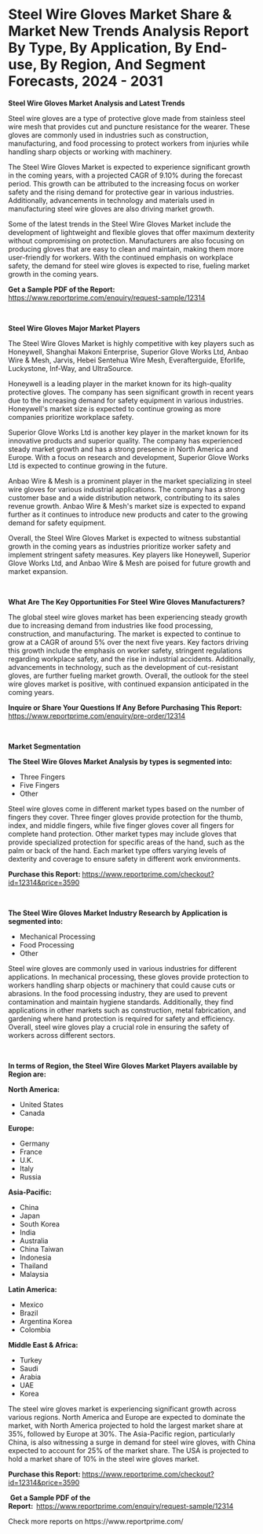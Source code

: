 <p><h1>Steel Wire Gloves Market Share & Market New Trends Analysis Report By Type, By Application, By End-use, By Region, And Segment Forecasts, 2024 - 2031</h1></p><p><strong>Steel Wire Gloves Market Analysis and Latest Trends</strong></p>
<p><p>Steel wire gloves are a type of protective glove made from stainless steel wire mesh that provides cut and puncture resistance for the wearer. These gloves are commonly used in industries such as construction, manufacturing, and food processing to protect workers from injuries while handling sharp objects or working with machinery.</p><p>The Steel Wire Gloves Market is expected to experience significant growth in the coming years, with a projected CAGR of 9.10% during the forecast period. This growth can be attributed to the increasing focus on worker safety and the rising demand for protective gear in various industries. Additionally, advancements in technology and materials used in manufacturing steel wire gloves are also driving market growth.</p><p>Some of the latest trends in the Steel Wire Gloves Market include the development of lightweight and flexible gloves that offer maximum dexterity without compromising on protection. Manufacturers are also focusing on producing gloves that are easy to clean and maintain, making them more user-friendly for workers. With the continued emphasis on workplace safety, the demand for steel wire gloves is expected to rise, fueling market growth in the coming years.</p></p>
<p><strong>Get a Sample PDF of the Report:&nbsp;</strong> <a href="https://www.reportprime.com/enquiry/request-sample/12314">https://www.reportprime.com/enquiry/request-sample/12314</a></p>
<p>&nbsp;</p>
<p><strong>Steel Wire Gloves Major Market Players</strong></p>
<p><p>The Steel Wire Gloves Market is highly competitive with key players such as Honeywell, Shanghai Makoni Enterprise, Superior Glove Works Ltd, Anbao Wire & Mesh, Jarvis, Hebei Sentehua Wire Mesh, Everafterguide, Eforlife, Luckystone, Inf-Way, and UltraSource. </p><p>Honeywell is a leading player in the market known for its high-quality protective gloves. The company has seen significant growth in recent years due to the increasing demand for safety equipment in various industries. Honeywell's market size is expected to continue growing as more companies prioritize workplace safety.</p><p>Superior Glove Works Ltd is another key player in the market known for its innovative products and superior quality. The company has experienced steady market growth and has a strong presence in North America and Europe. With a focus on research and development, Superior Glove Works Ltd is expected to continue growing in the future.</p><p>Anbao Wire & Mesh is a prominent player in the market specializing in steel wire gloves for various industrial applications. The company has a strong customer base and a wide distribution network, contributing to its sales revenue growth. Anbao Wire & Mesh's market size is expected to expand further as it continues to introduce new products and cater to the growing demand for safety equipment.</p><p>Overall, the Steel Wire Gloves Market is expected to witness substantial growth in the coming years as industries prioritize worker safety and implement stringent safety measures. Key players like Honeywell, Superior Glove Works Ltd, and Anbao Wire & Mesh are poised for future growth and market expansion.</p></p>
<p>&nbsp;</p>
<p><strong>What Are The Key Opportunities For Steel Wire Gloves Manufacturers?</strong></p>
<p><p>The global steel wire gloves market has been experiencing steady growth due to increasing demand from industries like food processing, construction, and manufacturing. The market is expected to continue to grow at a CAGR of around 5% over the next five years. Key factors driving this growth include the emphasis on worker safety, stringent regulations regarding workplace safety, and the rise in industrial accidents. Additionally, advancements in technology, such as the development of cut-resistant gloves, are further fueling market growth. Overall, the outlook for the steel wire gloves market is positive, with continued expansion anticipated in the coming years.</p></p>
<p><strong>Inquire or Share Your Questions If Any Before Purchasing This Report:</strong> <a href="https://www.reportprime.com/enquiry/pre-order/12314">https://www.reportprime.com/enquiry/pre-order/12314</a></p>
<p>&nbsp;</p>
<p><strong>Market Segmentation</strong></p>
<p><strong>The Steel Wire Gloves Market Analysis by types is segmented into:</strong></p>
<p><ul><li>Three Fingers</li><li>Five Fingers</li><li>Other</li></ul></p>
<p><p>Steel wire gloves come in different market types based on the number of fingers they cover. Three finger gloves provide protection for the thumb, index, and middle fingers, while five finger gloves cover all fingers for complete hand protection. Other market types may include gloves that provide specialized protection for specific areas of the hand, such as the palm or back of the hand. Each market type offers varying levels of dexterity and coverage to ensure safety in different work environments.</p></p>
<p><strong>Purchase this Report:&nbsp;</strong><a href="https://www.reportprime.com/checkout?id=12314&price=3590">https://www.reportprime.com/checkout?id=12314&price=3590</a></p>
<p>&nbsp;</p>
<p><strong>The Steel Wire Gloves Market Industry Research by Application is segmented into:</strong></p>
<p><ul><li>Mechanical Processing</li><li>Food Processing</li><li>Other</li></ul></p>
<p><p>Steel wire gloves are commonly used in various industries for different applications. In mechanical processing, these gloves provide protection to workers handling sharp objects or machinery that could cause cuts or abrasions. In the food processing industry, they are used to prevent contamination and maintain hygiene standards. Additionally, they find applications in other markets such as construction, metal fabrication, and gardening where hand protection is required for safety and efficiency. Overall, steel wire gloves play a crucial role in ensuring the safety of workers across different sectors.</p></p>
<p>&nbsp;</p>
<p><strong>In terms of Region, the Steel Wire Gloves Market Players available by Region are:</strong></p>
<p>
    <p> <strong> North America: </strong>
        <ul>
            <li>United States</li>
            <li>Canada</li>
        </ul>
        </p> 
    <p> <strong> Europe: </strong>
        <ul>
            <li>Germany</li>
            <li>France</li>
            <li>U.K.</li>
            <li>Italy</li>
            <li>Russia</li>
        </ul>
        </p> 
    <p> <strong> Asia-Pacific: </strong>
        <ul>
            <li>China</li>
            <li>Japan</li>
            <li>South Korea</li>
            <li>India</li>
            <li>Australia</li>
            <li>China Taiwan</li>
            <li>Indonesia</li>
            <li>Thailand</li>
            <li>Malaysia</li>
        </ul>
        </p> 
    <p> <strong> Latin America: </strong>
        <ul>
            <li>Mexico</li>
            <li>Brazil</li>
            <li>Argentina Korea</li>
            <li>Colombia</li>
        </ul>
        </p> 
    <p> <strong> Middle East & Africa: </strong>
        <ul>
            <li>Turkey</li>
            <li>Saudi</li>
            <li>Arabia</li>
            <li>UAE</li>
            <li>Korea</li>
        </ul>
    </p>
    </p>
<p><p>The steel wire gloves market is experiencing significant growth across various regions. North America and Europe are expected to dominate the market, with North America projected to hold the largest market share at 35%, followed by Europe at 30%. The Asia-Pacific region, particularly China, is also witnessing a surge in demand for steel wire gloves, with China expected to account for 25% of the market share. The USA is projected to hold a market share of 10% in the steel wire gloves market.</p></p>
<p><strong>Purchase this Report: </strong><a href="https://www.reportprime.com/checkout?id=12314&price=3590">https://www.reportprime.com/checkout?id=12314&price=3590</a></p>
<p>&nbsp;<strong>Get a Sample PDF of the Report:&nbsp;&nbsp;</strong><a href="https://www.reportprime.com/enquiry/request-sample/12314">https://www.reportprime.com/enquiry/request-sample/12314</a></p>
<p><strong></strong></p>
<p>Check more reports on https://www.reportprime.com/</p>